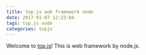 ```yaml
---
title: top.js web framework node
date: 2017-01-07 12:23:04
tags: top.js node
categories: topjs
---
```

Welcome to [top.js](http://topjs.org/)! This is web framework by node.js.
